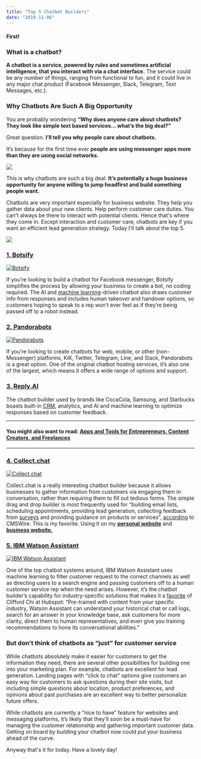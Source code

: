 ```yaml
---
title: "Top 5 Chatbot Builders"
date: "2019-11-06"
---
```


#### First!

### What is a chatbot?

**A chatbot is a service, powered by rules and sometimes artificial intelligence, that you interact with via a chat interface.** The service could be any number of things, ranging from functional to fun, and it could live in any major chat product (Facebook Messenger, Slack, Telegram, Text Messages, etc.).

### Why Chatbots Are Such A Big Opportunity

You are probably wondering **“Why does anyone care about chatbots? They look like simple text based services… what’s the big deal?”**

Great question. **I’ll tell you why people care about chatbots.**

It’s because for the first time ever **people are using messenger apps more than they are using social networks.**

![](https://ajulusthoughts.files.wordpress.com/2019/11/1-7yz2ol1dir_jm6jib1ugtg.png?w=960)

This is why chatbots are such a big deal. **It’s potentially a huge business opportunity for anyone willing to jump headfirst and build something people want.**

Chatbots are very important especially for business website. They help you gather data about your new clients. Help perform customer care duties. You can't always be there to interact with potential clients. Hence that's where they come in. Except interaction and customer care, chatbots are key if you want an efficient lead generation strategy. Today I'll talk about the top 5.

![](https://ajulusthoughts.files.wordpress.com/2019/11/jgj.png?w=800)

### **[1\. Botsify](https://botsify.com/)**

[![Botsify](images/Botsify.png)](http://1ld3bn3pj7u818mrpr3kmfig-wpengine.netdna-ssl.com/wp-content/uploads/2019/07/Botsify.png)

If you’re looking to build a chatbot for Facebook messenger, Botsify simplifies the process by allowing your business to create a bot, no coding required. The AI and [machine learning](https://www.clickz.com/customer-experience-via-the-contact-center-qa-with-calabrio-cmo-rebecca-martin/254626/)\-driven chatbot also draws customer info from responses and includes human takeover and handover options, so customers hoping to speak to a rep won’t ever feel as if they’re being passed off to a robot instead.

### **[2\. Pandorabots](https://home.pandorabots.com/home.html)**

[![Pandorabots](images/Pandorabots.png)](http://1ld3bn3pj7u818mrpr3kmfig-wpengine.netdna-ssl.com/wp-content/uploads/2019/07/Pandorabots.png)

If you’re looking to create chatbots for web, mobile, or other (non-Messenger) platforms, KiK, Twitter, Telegram, Line, and Slack, Pandorabots is a great option. One of the original chatbot hosting services, it’s also one of the largest, which means it offers a wide range of options and support.

### **[3\. Reply.AI](https://www.reply.ai/)**

The chatbot builder used by brands like CocaCola, Samsung, and Starbucks boasts built-in [CRM](http://www.clickz.com/high-roi-email-marketing-platforms/236686/), analytics, and AI and machine learning to optimize responses based on customer feedback.

* * *

#### **You might also want to read: [Apps and Tools for Entrepreneurs, Content Creators, and Freelances](https://ajulusthoughts.wordpress.com/2019/11/02/apps-tools-for-entrepreneurs/)**

* * *

### **[4\. Collect.chat](https://collect.chat/)**

[![Collect.chat](images/collectchat.png)](http://1ld3bn3pj7u818mrpr3kmfig-wpengine.netdna-ssl.com/wp-content/uploads/2019/07/collectchat.png)

Collect.chat is a really interesting chatbot builder because it allows businesses to gather information from customers via engaging them in conversation, rather than requiring them to fill out tedious forms. The simple drag and drop builder is most frequently used for “building email lists, scheduling appointments, providing lead generation, collecting feedback from [surveys](https://www.clickz.com/gartner-marketing-budget-report/256128/) and providing guidance on products or services”, [according](https://www.cmswire.com/information-management/top-26-chatbot-builders-for-2019/) to CMSWire. This is my favorite. Using it on my [**personal website**](https://stephenajulu.com) and [**business website.**](https://owlsectechnologies.co.ke)

### **[5\. IBM Watson Assistant](https://www.ibm.com/cloud/watson-assistant/)**

[![IBM Watson Assistant](images/IBM-Watson-Assistant.png)](http://1ld3bn3pj7u818mrpr3kmfig-wpengine.netdna-ssl.com/wp-content/uploads/2019/07/IBM-Watson-Assistant.png)

One of the top chatbot systems around, IBM Watson Assistant uses machine learning to filter customer request to the correct channels as well as directing users to a search engine and passing customers off to a human customer service rep when the need arises. However, it’s the chatbot builder’s capability for industry-specific solutions that makes it a [favorite](https://blog.hubspot.com/marketing/best-ai-chatbot) of Clifford Chi at Hubspot: “Pre-trained with content from your specific industry, Watson Assistant can understand your historical chat or call logs, search for an answer in your knowledge base, ask customers for more clarity, direct them to human representatives, and even give you training recommendations to hone its conversational abilities.”

### **But don’t think of chatbots as “just” for customer service**

While chatbots absolutely make it easier for customers to get the information they need, there are several other possibilities for building one into your marketing plan. For example, chatbots are excellent for lead generation. Landing pages with “click to chat” options give customers an easy way for customers to ask questions during their site visits, but including simple questions about location, product preferences, and opinions about past purchases are an excellent way to better personalize future offers.

While chatbots are currently a “nice to have” feature for websites and messaging platforms, it’s likely that they’ll soon be a must-have for managing the customer relationship and gathering important customer data. Getting on board by building your chatbot now could put your business ahead of the curve.

Anyway that's it for today. Have a lovely day!
